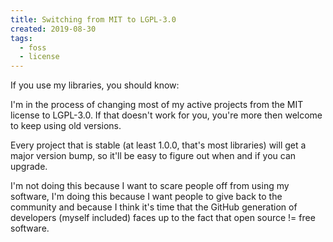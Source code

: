 ```yaml
---
title: Switching from MIT to LGPL-3.0
created: 2019-08-30
tags:
  - foss
  - license
---
```


If you use my libraries, you should know:

I'm in the process of changing most of my active projects from the MIT license to LGPL-3.0. If that doesn't work for you, you're more then welcome to keep using old versions.

Every project that is stable (at least 1.0.0, that's most libraries) will get a major version bump, so it'll be easy to figure out when and if you can upgrade.

I'm not doing this because I want to scare people off from using my software, I'm doing this because I want people to give back to the community and because I think it's time that the GitHub generation of developers (myself included) faces up to the fact that open source != free software.
